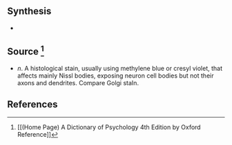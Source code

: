 ## Synthesis
- 
## Source [^1]
- $n$. A histological stain, usually using methylene blue or cresyl violet, that affects mainly Nissl bodies, exposing neuron cell bodies but not their axons and dendrites. Compare Golgi staIn.
## References

[^1]: [[(Home Page) A Dictionary of Psychology 4th Edition by Oxford Reference]]